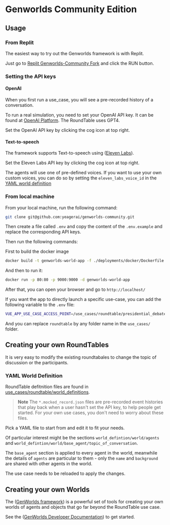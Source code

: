 # Genworlds Community Edition

## Usage

### From Replit

The easiest way to try out the Genworlds framework is with Replit.

Just go to [Replit Genworlds-Community Fork](https://replit.com/@yeagerai/genworlds-community) and click the RUN button.

### Setting the API keys

#### OpenAI

When you first run a use_case, you will see a pre-recorded history of a conversation.

To run a real simulation, you need to set your OpenAI API key. It can be found at [OpenAI Platform](https://platform.openai.com/account/api-keys). The RoundTable uses GPT4.

Set the OpenAI API key by clicking the cog icon at top right.

#### Text-to-speech

The framework supports Text-to-speech using ([Eleven Labs](https://beta.elevenlabs.io/)).

Set the Eleven Labs API key by clicking the cog icon at top right.

The agents will use one of pre-defined voices. If you want to use your own custom voices, you can do so by setting the `eleven_labs_voice_id` in the [YAML world definition](#yaml-world-definition)

### From local machine

From your local machine, run the following command:

```bash
git clone git@github.com:yeagerai/genworlds-community.git
```

Then create a file called `.env` and copy the content of the `.env.example` and replace the corresponding API keys.

Then run the following commands:

First to build the docker image

```bash
docker build -t genworlds-world-app -f ./deployments/docker/Dockerfile .
```

And then to run it:

```bash
docker run -p 80:80 -p 9000:9000 -d genworlds-world-app
```

After that, you can open your browser and go to `http://localhost/`

If you want the app to directly launch a specific use-case, you can add the following variable to the `.env` file:

```bash
VUE_APP_USE_CASE_ACCESS_POINT=/use_cases/roundtable/presidential_debate.yaml
```

And you can replace `roundtable` by any folder name in the `use_cases/` folder.


## Creating your own RoundTables

It is very easy to modify the existing roundtabales to change the topic of discussion or the participants.

### YAML World Definition

RoundTable defitnition files are found in [use_cases/roundtable/world_definitions](use_cases/roundtable/world_definitions).

> **Note**
> The `*.mocked_record.json` files are pre-recorded event histories that play back when a user hasn't set the API key, to help people get started. For your own use cases, you don't need to worry about these files.

Pick a YAML file to start from and edit it to fit your needs.

Of particular interest might be the sections `world_defintion/world/agents` and `world_defintion/world/base_agent/topic_of_conversation`.

The `base_agent` section is applied to every agent in the world, meanwhile the details of `agents` are particular to them - only the `name` and `background` are shared with other agents in the world.

The use case needs to be reloaded to apply the changes.

## Creating your own Worlds

The ([GenWorlds framework](https://github.com/yeagerai/genworlds)) is a powerful set of tools for creating your own worlds of agents and objects that go far beyond the RoundTable use case.

See the ([GenWorlds Developer Documentation](https://genworlds.netlify.app/docs/intro)) to get started.